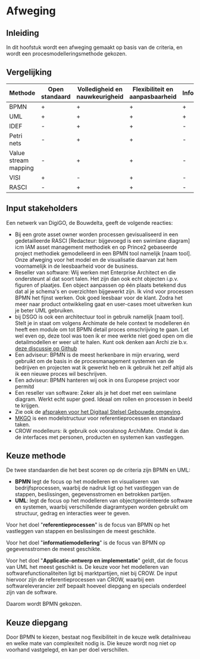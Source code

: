 # Afweging

## Inleiding
In dit hoofstuk wordt een afweging gemaakt op basis van de criteria, en wordt een procesmodelleringsmethode gekozen. 

## Vergelijking

| Methode               | Open standaard | Volledigheid en nauwkeurigheid | Flexibiliteit en aanpasbaarheid | Informatiemodellering |  Machine-leesbaarheid |
|-----------------------|----------------|-------------------------------|---------------------------------|-----------------------|-----------------------
| BPMN                  | +              | +                             | +                               | +                     | +                     
| UML                   | +              | +                             | +                               | +                     | +                     
| IDEF                  | -              | +                             | +                               | -                     | -                     
| Petri nets            | -              | +                             | +                               | -                     | -                     
| Value stream mapping  | -              | +                             | +                               | -                     | -                     
| VISI                  | +              | -                             | +                               | -                     | +                     
| RASCI                  | -              | +                             | +                               | -                     | -        |            


## Input stakeholders
Een netwerk van DigiGO, de Bouwdelta, geeft de volgende reacties:

* Bij een grote asset owner worden processen gevisualiseerd in een gedetailleerde RASCI [Redacteur: bijgevoegd is een swimlane diagram] icm IAM asset management methodiek en op Prince2 gebaseerde project methodiek gemodelleerd in een BPMN tool namelijk [naam tool]. Onze afweging voor het model en de visualisatie daarvan zat hem voornamelijk in de leesbaarheid voor de business. 
* Reseller van software: Wij werken met Enterprise Architect en die ondersteunt al dat soort talen. Het zijn dan ook echt objecten i.p.v. figuren of plaatjes. Een object aanpassen op één plaats betekend dus dat al je schema's en overzichten bijgewerkt zijn. Ik vind voor processen BPMN het fijnst werken. Ook goed leesbaar voor de klant. Zodra het meer naar product ontwikkeling gaat en user-cases moet uitwerken kun je beter UML gebruiken.
* bij DSGO is ook een architectuur tool in gebruik namelijk [naam tool]. Stelt je in staat om volgens Archimate de hele context te modelleren én heeft een module om tot BPMN detail proces omschrijving te gaan. Let wel even op, deze tool was toen ik er mee werkte niet goed open om die detailmodellen er weer uit te halen. Kunt ook denken aan Archi zie b.v. [deze discussie op Github](https://github.com/archimatetool/archi/issues/327)
* Een adviseur: BPMN is de meest herkenbare in mijn ervaring, werd gebruikt om de basis in de procesmanagement systemen van de bedrijven en projecten wat ik gewerkt heb en ik gebruik het zelf altijd als ik een nieuwe proces wil beschrijven. 
* Een adviseur: BPMN hanteren wij ook in ons Europese project voor permitd 
* Een reseller van software: Zeker als je het doet met een swimlane diagram. Werkt echt super goed. Ideaal om rollen en processen in beeld te krijgen. 
* Zie ook de [afspraken voor het Digitaal Stelsel Gebouwde omgeving](https://afsprakenstelseldsgo.atlassian.net/wiki/spaces/DSGO/overview).
* [MKGO](https://over.isso.nl/nieuws/handboek-deel-9-mk-go) is een modelstructuur voor referentieprocessen en standaard taken.  
* CROW modelleurs: ik gebruik ook vooralsnog ArchiMate. Omdat ik dan de interfaces met personen, producten en systemen kan vastleggen.


## Keuze methode
De twee standaarden die het best scoren op de criteria zijn BPMN en UML:

* **BPMN** legt de focus op het modelleren en visualiseren van bedrijfsprocessen, waarbij de nadruk ligt op het vastleggen van de stappen, beslissingen, gegevensstromen en betrokken partijen.
* **UML**: legt de focus op het modelleren van objectgeoriënteerde software en systemen, waarbij verschillende diagramtypen worden gebruikt om structuur, gedrag en interacties weer te geven.

Voor het doel  "**referentieprocessen**" is de focus van BPMN op het vastleggen van stappen en beslissingen de meest geschikte.

Voor het doel  "**informatiemodellering**" is de focus van BPMN op gegevensstromen de meest geschikte.

Voor het doel "**Applicatie-ontwerp en implementatie**" geldt, dat de focus van UML het meest geschikt is. De keuze voor het modelleren van softwarefunctionaliteiten ligt bij marktpartijen, niet bij CROW. De input hiervoor zijn de referentieprocessen van CROW, waarbij een softwareleverancier zelf bepaalt hoeveel diepgang en specials onderdeel zijn van de software.

Daarom wordt BPMN gekozen.

## Keuze diepgang
Door BPMN te kiezen, bestaat nog flexibiliteit in de keuze welk detailniveau en welke mate van complexiteit nodig is. Die keuze wordt nog niet op voorhand vastgelegd, en kan per doel verschillen. 



